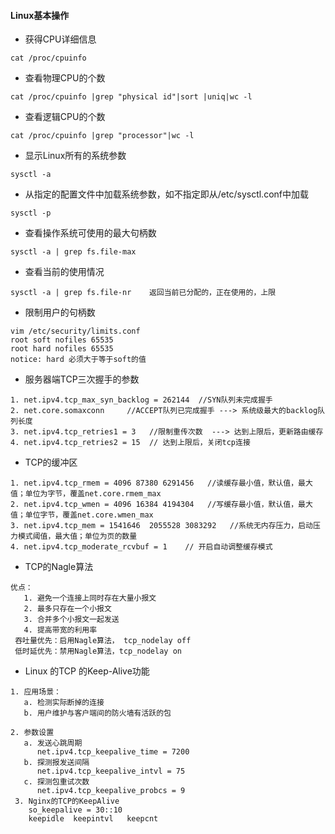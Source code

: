 #### Linux基本操作

* 获得CPU详细信息

`
cat /proc/cpuinfo
`

* 查看物理CPU的个数

`
cat /proc/cpuinfo |grep "physical id"|sort |uniq|wc -l
`

* 查看逻辑CPU的个数

`
cat /proc/cpuinfo |grep "processor"|wc -l 
`

* 显示Linux所有的系统参数

`
sysctl -a
`

* 从指定的配置文件中加载系统参数，如不指定即从/etc/sysctl.conf中加载

`
sysctl -p
`
* 查看操作系统可使用的最大句柄数

`
sysctl -a | grep fs.file-max
`
* 查看当前的使用情况

`
sysctl -a | grep fs.file-nr    返回当前已分配的，正在使用的，上限
`
* 限制用户的句柄数

```
vim /etc/security/limits.conf
root soft nofiles 65535
root hard nofiles 65535   
notice: hard 必须大于等于soft的值
```
* 服务器端TCP三次握手的参数

```
1. net.ipv4.tcp_max_syn_backlog = 262144  //SYN队列未完成握手
2. net.core.somaxconn     //ACCEPT队列已完成握手 ---> 系统级最大的backlog队列长度
3. net.ipv4.tcp_retries1 = 3   //限制重传次数  ---> 达到上限后，更新路由缓存
4. net.ipv4.tcp_retries2 = 15  // 达到上限后，关闭tcp连接
```
* TCP的缓冲区
```
1. net.ipv4.tcp_rmem = 4096 87380 6291456   //读缓存最小值，默认值，最大值；单位为字节，覆盖net.core.rmem_max
2. net.ipv4.tcp_wmen = 4096 16384 4194304   //写缓存最小值，默认值，最大值；单位字节，覆盖net.core.wmen_max
3. net.ipv4.tcp_mem = 1541646  2055528 3083292   //系统无内存压力，启动压力模式阈值，最大值；单位为页的数量
4. net.ipv4.tcp_moderate_rcvbuf = 1    // 开启自动调整缓存模式
```
* TCP的Nagle算法
```
优点：
   1. 避免一个连接上同时存在大量小报文
   2. 最多只存在一个小报文
   3. 合并多个小报文一起发送
   4. 提高带宽的利用率
 吞吐量优先：启用Nagle算法， tcp_nodelay off
 低时延优先：禁用Nagle算法，tcp_nodelay on
```
* Linux 的TCP 的Keep-Alive功能
```
1. 应用场景：
   a. 检测实际断掉的连接
   b. 用户维护与客户端间的防火墙有活跃的包
   
2. 参数设置
   a. 发送心跳周期
      net.ipv4.tcp_keepalive_time = 7200
   b. 探测报发送间隔
      net.ipv4.tcp_keepalive_intvl = 75
   c. 探测包重试次数
      net.ipv4.tcp_keepalive_probcs = 9
 3. Nginx的TCP的KeepAlive
    so_keepalive = 30::10
    keepidle  keepintvl   keepcnt
```
